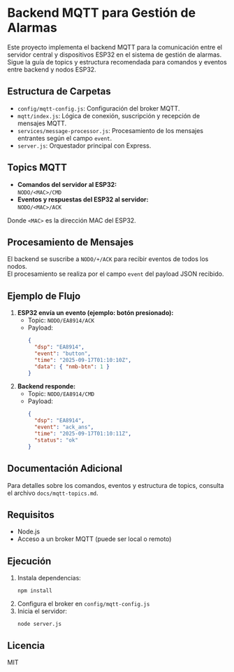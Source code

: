 # Backend MQTT para Gestión de Alarmas

Este proyecto implementa el backend MQTT para la comunicación entre el servidor central y dispositivos ESP32 en el sistema de gestión de alarmas.  
Sigue la guía de topics y estructura recomendada para comandos y eventos entre backend y nodos ESP32.

## Estructura de Carpetas

- `config/mqtt-config.js`: Configuración del broker MQTT.
- `mqtt/index.js`: Lógica de conexión, suscripción y recepción de mensajes MQTT.
- `services/message-processor.js`: Procesamiento de los mensajes entrantes según el campo `event`.
- `server.js`: Orquestador principal con Express.

## Topics MQTT

- **Comandos del servidor al ESP32:**  
  `NODO/<MAC>/CMD`
- **Eventos y respuestas del ESP32 al servidor:**  
  `NODO/<MAC>/ACK`

Donde `<MAC>` es la dirección MAC del ESP32.

## Procesamiento de Mensajes

El backend se suscribe a `NODO/+/ACK` para recibir eventos de todos los nodos.  
El procesamiento se realiza por el campo `event` del payload JSON recibido.

## Ejemplo de Flujo

1. **ESP32 envía un evento (ejemplo: botón presionado):**
   - Topic: `NODO/EA8914/ACK`
   - Payload:
     ```json
     {
       "dsp": "EA8914",
       "event": "button",
       "time": "2025-09-17T01:10:10Z",
       "data": { "nmb-btn": 1 }
     }
     ```
2. **Backend responde:**
   - Topic: `NODO/EA8914/CMD`
   - Payload:
     ```json
     {
       "dsp": "EA8914",
       "event": "ack_ans",
       "time": "2025-09-17T01:10:11Z",
       "status": "ok"
     }
     ```

## Documentación Adicional

Para detalles sobre los comandos, eventos y estructura de topics, consulta el archivo `docs/mqtt-topics.md`.

## Requisitos

- Node.js
- Acceso a un broker MQTT (puede ser local o remoto)

## Ejecución

1. Instala dependencias:
   ```
   npm install
   ```
2. Configura el broker en `config/mqtt-config.js`
3. Inicia el servidor:
   ```
   node server.js
   ```

## Licencia

MIT